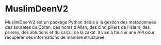 # MuslimDeenV2

MuslimDeenV2 est un package Python dédié à la gestion des métadonnées des sourates du Coran, des noms d'Allah, des cinq piliers de l'Islam, des prières, des ablutions et du calcul de la zakat. 
Il vise à fournir une API pour récupérer ces informations de manière structurée.
